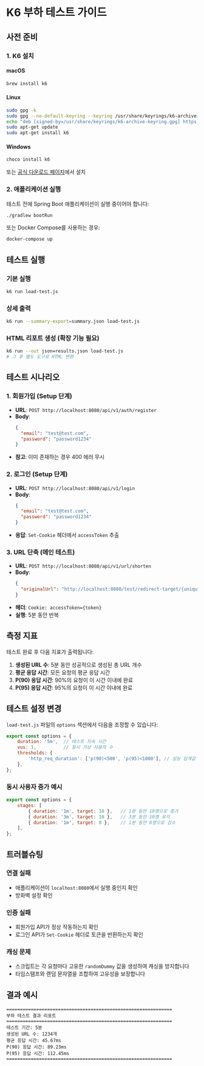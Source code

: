 # K6 부하 테스트 가이드

## 사전 준비

### 1. K6 설치

#### macOS
```bash
brew install k6
```

#### Linux
```bash
sudo gpg -k
sudo gpg --no-default-keyring --keyring /usr/share/keyrings/k6-archive-keyring.gpg --keyserver hkp://keyserver.ubuntu.com:80 --recv-keys C5AD17C747E3415A3642D57D77C6C491D6AC1D69
echo "deb [signed-by=/usr/share/keyrings/k6-archive-keyring.gpg] https://dl.k6.io/deb stable main" | sudo tee /etc/apt/sources.list.d/k6.list
sudo apt-get update
sudo apt-get install k6
```

#### Windows
```powershell
choco install k6
```

또는 [공식 다운로드 페이지](https://k6.io/docs/getting-started/installation/)에서 설치

### 2. 애플리케이션 실행

테스트 전에 Spring Boot 애플리케이션이 실행 중이어야 합니다:

```bash
./gradlew bootRun
```

또는 Docker Compose를 사용하는 경우:

```bash
docker-compose up
```

## 테스트 실행

### 기본 실행
```bash
k6 run load-test.js
```

### 상세 출력
```bash
k6 run --summary-export=summary.json load-test.js
```

### HTML 리포트 생성 (확장 기능 필요)
```bash
k6 run --out json=results.json load-test.js
# 그 후 별도 도구로 HTML 변환
```

## 테스트 시나리오

### 1. 회원가입 (Setup 단계)
- **URL**: `POST http://localhost:8080/api/v1/auth/register`
- **Body**: 
  ```json
  {
    "email": "test@test.com",
    "password": "password1234"
  }
  ```
- **참고**: 이미 존재하는 경우 400 에러 무시

### 2. 로그인 (Setup 단계)
- **URL**: `POST http://localhost:8080/api/v1/login`
- **Body**: 
  ```json
  {
    "email": "test@test.com",
    "password": "password1234"
  }
  ```
- **응답**: `Set-Cookie` 헤더에서 `accessToken` 추출

### 3. URL 단축 (메인 테스트)
- **URL**: `POST http://localhost:8080/api/v1/url/shorten`
- **Body**: 
  ```json
  {
    "originalUrl": "http://localhost:8080/test/redirect-target/{uniqueId}"
  }
  ```
- **헤더**: `Cookie: accessToken={token}`
- **실행**: 5분 동안 반복

## 측정 지표

테스트 완료 후 다음 지표가 출력됩니다:

1. **생성된 URL 수**: 5분 동안 성공적으로 생성된 총 URL 개수
2. **평균 응답 시간**: 모든 요청의 평균 응답 시간
3. **P(90) 응답 시간**: 90%의 요청이 이 시간 이내에 완료
4. **P(95) 응답 시간**: 95%의 요청이 이 시간 이내에 완료

## 테스트 설정 변경

`load-test.js` 파일의 `options` 섹션에서 다음을 조정할 수 있습니다:

```javascript
export const options = {
    duration: '5m',  // 테스트 지속 시간
    vus: 1,          // 동시 가상 사용자 수
    thresholds: {
        'http_req_duration': ['p(90)<500', 'p(95)<1000'], // 성능 임계값
    },
};
```

### 동시 사용자 증가 예시
```javascript
export const options = {
    stages: [
        { duration: '1m', target: 10 },   // 1분 동안 10명으로 증가
        { duration: '3m', target: 10 },   // 3분 동안 10명 유지
        { duration: '1m', target: 0 },    // 1분 동안 0명으로 감소
    ],
};
```

## 트러블슈팅

### 연결 실패
- 애플리케이션이 `localhost:8080`에서 실행 중인지 확인
- 방화벽 설정 확인

### 인증 실패
- 회원가입 API가 정상 작동하는지 확인
- 로그인 API가 `Set-Cookie` 헤더로 토큰을 반환하는지 확인

### 캐싱 문제
- 스크립트는 각 요청마다 고유한 `randomDummy` 값을 생성하여 캐싱을 방지합니다
- 타임스탬프와 랜덤 문자열을 조합하여 고유성을 보장합니다

## 결과 예시

```
=============================================================
부하 테스트 결과 리포트
=============================================================
테스트 기간: 5분
생성된 URL 수: 1234개
평균 응답 시간: 45.67ms
P(90) 응답 시간: 89.23ms
P(95) 응답 시간: 112.45ms
=============================================================
```
